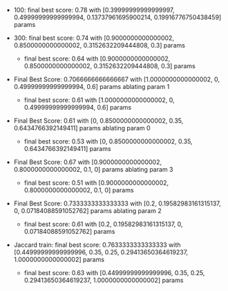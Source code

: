 * 100: final best score: 0.78 with [0.39999999999999997, 0.49999999999999994, 0.13737961695900214, 0.19916776750438459] params


* 300: final best score: 0.74 with [0.9000000000000002, 0.8500000000000002, 0.3152632209444808, 0.3] params


    * final best score: 0.64 with [0.9000000000000002, 0.8500000000000002, 0.3152632209444808, 0.3] params

    
* Final Best Score: 0.7066666666666667 with [1.0000000000000002, 0, 0.49999999999999994, 0.6] params ablating param 1
    * final best score: 0.61 with [1.0000000000000002, 0, 0.49999999999999994, 0.6] params

    
* Final Best Score: 0.61 with [0, 0.8500000000000002, 0.35, 0.6434766392149411] params ablating param 0
    * final best score: 0.53 with [0, 0.8500000000000002, 0.35, 0.6434766392149411] params

    
* Final Best Score: 0.67 with [0.9000000000000002, 0.8000000000000002, 0.1, 0] params ablating param 3
    * final best score: 0.51 with [0.9000000000000002, 0.8000000000000002, 0.1, 0] params

    
* Final Best Score: 0.7333333333333333 with [0.2, 0.19582983161315137, 0, 0.07184088591052762] params ablating param 2
    * final best score: 0.61 with [0.2, 0.19582983161315137, 0, 0.07184088591052762] params

    
* Jaccard train: final best score: 0.7633333333333333 with [0.44999999999999996, 0.35, 0.25, 0.29413650364619237, 1.0000000000000002] params
    * final best score: 0.63 with [0.44999999999999996, 0.35, 0.25, 0.29413650364619237, 1.0000000000000002] params

    
